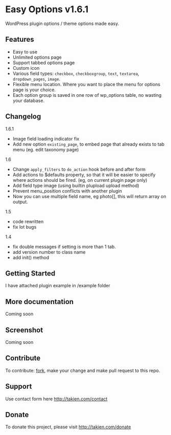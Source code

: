 Easy Options v1.6.1
=====================

WordPress plugin options / theme options made easy. 

## Features

* Easy to use
* Unlimited options page
* Support tabbed options page
* Custom icon
* Various field types: `checkbox`, `checkboxgroup`, `text`, `textarea`, `dropdown_pages`, `image`.
* Flexible menu location. Where you want to place the menu for options page is your choice.
* Each option group is saved in one row of wp_options table, no wasting your database.

## Changelog

1.6.1

* Image field loading indicator fix
* Add new option `existing_page`, to embed page that already exists to tab menu (eg. edit taxonomy page)

1.6

* Change `apply_filters` to `do_action` hook before and after form
* Add actions to $defaults property, so that it will be easier to specify where actions should be fired. (eg, on current plugin page only)
* Add field type image (using builtin plupload upload method)
* Prevent menu_position conflicts with another plugin
* Now you can use multiple field name, eg photo[], this will return array on output.

1.5

* code rewritten
* fix lot bugs

1.4
* fix double messages if setting is more than 1 tab.
* add version number to class name
* add init() method

## Getting Started

I have attached plugin example in /example folder

## More documentation
Coming soon

## Screenshot
Coming soon

## Contribute
To contribute: [fork](https://github.com/takien/Easy-Options/fork), make your change and make pull request to this repo.

## Support
Use contact form here http://takien.com/contact

## Donate
To donate this project, please visit http://takien.com/donate
